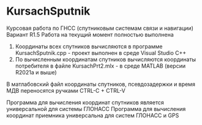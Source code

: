 # KursachSputnik
Курсовая работа по ГНСС (спутниковым системам связи и навигации)
Вариант R1.5
Работа на текущий момент полностью выполнена

1. Координаты всех спутников вычисляются в программе KursachSputnik.cpp - проект выполнен в среде Visual Studio C++
2. По вычисленным координатам спутников вычисляются координаты потребителя в файле KursachPrt2.mlx - в среде MATLAB (версии R2021a и выше)

В матлабовский файл координаты спутников, псевдозадержки и время МДВ переносятся ручками CTRL-C + CTRL-V

Программа для вычисления координат спутников является универсальной для системы ГЛОНАСС
Программа для вычисления координат приемника универсальна для систем ГЛОНАСС и GPS
